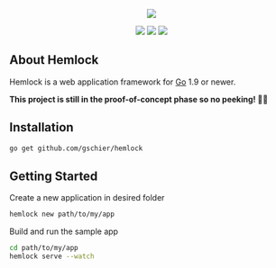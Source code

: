 <p align="center"><img src="https://schier.co/images/logo.svg"></p>
<p align="center">
<a href="https://travis-ci.org/gschier/hemlock"><img src="https://travis-ci.org/gschier/hemlock.svg?branch=master"/></a>
<a href="license"><img src="https://img.shields.io/github/license/mashape/apistatus.svg"/></a>
<a href="https://goreportcard.com/report/github.com/gschier/hemlock"><img src="https://goreportcard.com/badge/github.com/gschier/hemlock"></a>
</p>

## About Hemlock

Hemlock is a web application framework for [Go](https://golang.org/) 1.9 or newer.

**This project is still in the proof-of-concept phase so no peeking! 🙈🙈**

## Installation

```bash
go get github.com/gschier/hemlock
```

## Getting Started

Create a new application in desired folder

```bash
hemlock new path/to/my/app
```

Build and run the sample app

```bash
cd path/to/my/app
hemlock serve --watch
```
